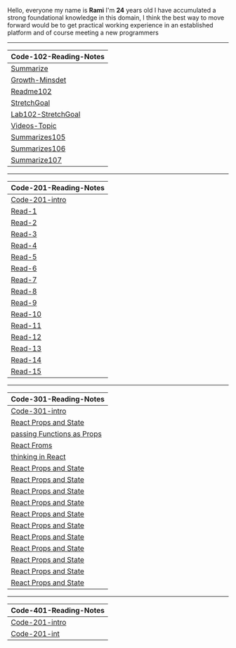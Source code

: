 
Hello, everyone my name is **Rami** I'm **24** years old 
I have accumulated a strong foundational knowledge in this domain, 
I think the best way to move forward would be to get practical working experience in an established platform and of course meeting a new programmers

---- 

 
| Code-102-Reading-Notes |                                                                                            
| ------------- |                                                                                                     
| [Summarize](https://mastermind6666.github.io/reading-notes/Code102-Intro-to-Software-Development/Summarize)  |                       
| [Growth-Minsdet](https://mastermind6666.github.io/reading-notes/Code102-Intro-to-Software-Development/Growth-Minsdet) |                 
| [Readme102](https://mastermind6666.github.io/reading-notes/Code102-Intro-to-Software-Development/Readme102) | 
| [StretchGoal](https://mastermind6666.github.io/reading-notes/Code102-Intro-to-Software-Development/StretchGoal) |
| [Lab102-StretchGoal](https://mastermind6666.github.io/reading-notes/Code102-Intro-to-Software-Development/Lab102) | 
| [Videos-Topic](https://mastermind6666.github.io/reading-notes/Code102-Intro-to-Software-Development/Videos-summrize) | 
| [Summarizes105](https://mastermind6666.github.io/reading-notes/Code102-Intro-to-Software-Development/Summarizes105) | 
| [Summarizes106](https://mastermind6666.github.io/reading-notes/Code102-Intro-to-Software-Development/Summarizes106) |
| [Summarize107](https://mastermind6666.github.io/reading-notes/Code102-Intro-to-Software-Development/Summarize107) |



----

| Code-201-Reading-Notes |                                                                                            
| ------------- | 
| [Code-201-intro](https://mastermind6666.github.io/reading-notes/Code201-Foundations-of-Software-Development/Code-201-Heading)  |    
| [Read-1](https://mastermind6666.github.io/reading-notes/Code201-Foundations-of-Software-Development/Read01) |                       
| [Read-2](https://mastermind6666.github.io/reading-notes/Code201-Foundations-of-Software-Development/Read02) |                 
| [Read-3](https://mastermind6666.github.io/reading-notes/Code201-Foundations-of-Software-Development/Read03) | 
| [Read-4](https://mastermind6666.github.io/reading-notes/Code201-Foundations-of-Software-Development/Read04) |
| [Read-5](https://mastermind6666.github.io/reading-notes/Code201-Foundations-of-Software-Development/Read05) | 
| [Read-6](https://mastermind6666.github.io/reading-notes/Code201-Foundations-of-Software-Development/Read06) | 
| [Read-7](https://mastermind6666.github.io/reading-notes/Code201-Foundations-of-Software-Development/Read07) | 
| [Read-8](https://mastermind6666.github.io/reading-notes/Code201-Foundations-of-Software-Development/Read08) |
| [Read-9](https://mastermind6666.github.io/reading-notes/Code201-Foundations-of-Software-Development/Read09) |
| [Read-10](https://mastermind6666.github.io/reading-notes/Code201-Foundations-of-Software-Development/Read10) |
| [Read-11](https://mastermind6666.github.io/reading-notes/Code201-Foundations-of-Software-Development/Read11) |
| [Read-12](https://mastermind6666.github.io/reading-notes/Code201-Foundations-of-Software-Development/Read12) |
| [Read-13](https://mastermind6666.github.io/reading-notes/Code201-Foundations-of-Software-Development/Read13) |
| [Read-14](https://mastermind6666.github.io/reading-notes/Code201-Foundations-of-Software-Development/Read14) |
| [Read-15](https://mastermind6666.github.io/reading-notes/Code201-Foundations-of-Software-Development/Read15) |

----


| Code-301-Reading-Notes |                                                                                            
| ------------- | 
| [Code-301-intro](https://mastermind6666.github.io/reading-notes/Code301-Intermediate-Software-Development/Read01)  | 
| [React Props and State](https://mastermind6666.github.io/reading-notes/Code301-Intermediate-Software-Development/Read02)  |  
| [passing Functions as Props](https://mastermind6666.github.io/reading-notes/Code301-Intermediate-Software-Development/Read03)  |    
| [React Froms](https://mastermind6666.github.io/reading-notes/Code301-Intermediate-Software-Development/Read04)  |    
| [thinking in React](https://mastermind6666.github.io/reading-notes/Code301-Intermediate-Software-Development/Read05)  |  
| [React Props and State](https://mastermind6666.github.io/reading-notes/Code301-Intermediate-Software-Development/Read02)  |  
| [React Props and State](https://mastermind6666.github.io/reading-notes/Code301-Intermediate-Software-Development/Read02)  |  
| [React Props and State](https://mastermind6666.github.io/reading-notes/Code301-Intermediate-Software-Development/Read02)  |  
| [React Props and State](https://mastermind6666.github.io/reading-notes/Code301-Intermediate-Software-Development/Read02)  |  
| [React Props and State](https://mastermind6666.github.io/reading-notes/Code301-Intermediate-Software-Development/Read02)  |  
| [React Props and State](https://mastermind6666.github.io/reading-notes/Code301-Intermediate-Software-Development/Read02)  |  
| [React Props and State](https://mastermind6666.github.io/reading-notes/Code301-Intermediate-Software-Development/Read02)  |  
| [React Props and State](https://mastermind6666.github.io/reading-notes/Code301-Intermediate-Software-Development/Read02)  |  
| [React Props and State](https://mastermind6666.github.io/reading-notes/Code301-Intermediate-Software-Development/Read02)  |  
| [React Props and State](https://mastermind6666.github.io/reading-notes/Code301-Intermediate-Software-Development/Read02)  |  
| [React Props and State](https://mastermind6666.github.io/reading-notes/Code301-Intermediate-Software-Development/Read02)  |  






---

| Code-401-Reading-Notes |                                                                                            
| ------------- | 
| [Code-201-intro](https://mastermind6666.github.io/reading-notes/Code401-Advanced-Software-Development/Code-201-Heading)  |    
| [Code-201-int](https://mastermind6666.github.io/reading-notes/Code401-Advanced-Software-Development/Code-201-Heading)  |  



